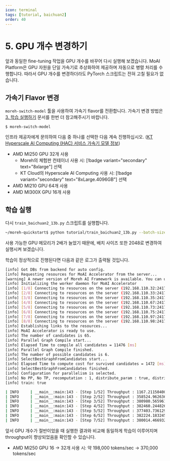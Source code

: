 ```yaml
---
icon: terminal
tags: [tutorial, baichuan2]
order: 40
---
```


# 5. GPU 개수 변경하기

앞과 동일한 fine-tuning 작업을 GPU 개수를 바꾸어 다시 실행해 보겠습니다. MoAI Platform은 GPU 자원을 단일 가속기로 추상화하여 제공하며 자동으로 병렬 처리를 수행합니다. 따라서 GPU 개수를 변경하더라도 PyTorch 스크립트는 전혀 고칠 필요가 없습니다. 

## 가속기 Flavor 변경

`moreh-switch-model` 툴을 사용하여 가속기 flavor를 전환합니다. 가속기 변경 방법은 [3. 학습 실행하기](3_학습_실행하기.md) 문서를 한번 더 참고해주시기 바랍니다.

```
$ moreh-switch-model
```

인프라 제공자에게 문의하여 다음 중 하나를 선택한 다음 계속 진행하십시오.  ([KT Hyperscale AI Computing (HAC) 서비스 가속기 모델 정보](/Supported_Documents/KT_HAC_Models_Info.md))

- AMD MI250 GPU 32개 사용
    - Moreh의 체험판 컨테이너 사용 시: [!badge variant="secondary" text="8xlarge"] 선택
    - KT Cloud의 Hyperscale AI Computing 사용 시: [!badge variant="secondary" text="8xLarge.4096GB"] 선택
- AMD MI210 GPU 64개 사용
- AMD MI300X GPU 16개 사용

## 학습 실행

다시 `train_baichuan2_13b.py` 스크립트를 실행합니다.

```bash
~/moreh-quickstart$ python tutorial/train_baichuan2_13b.py --batch-size 512
```

사용 가능한 GPU 메모리가 2배가 늘었기 때문에, 배치 사이즈 또한 2048로 변경하여 실행시켜 보겠습니다. 

학습이 정상적으로 진행된다면 다음과 같은 로그가 출력될 것입니다.

```bash
[info] Got DBs from backend for auto config.
[info] Requesting resources for MoAI Accelerator from the server...
[warning] A newer version of Moreh AI Framework is available. You can update the software to the latest version by running "update-moreh".
[info] Initializing the worker daemon for MoAI Accelerator
[info] [1/8] Connecting to resources on the server (192.168.110.32:24174)...
[info] [2/8] Connecting to resources on the server (192.168.110.33:24174)...
[info] [3/8] Connecting to resources on the server (192.168.110.35:24174)...
[info] [4/8] Connecting to resources on the server (192.168.110.67:24174)...
[info] [5/8] Connecting to resources on the server (192.168.110.73:24174)...
[info] [6/8] Connecting to resources on the server (192.168.110.75:24174)...
[info] [7/8] Connecting to resources on the server (192.168.110.97:24174)...
[info] [8/8] Connecting to resources on the server (192.168.110.98:24174)...
[info] Establishing links to the resources...
[info] MoAI Accelerator is ready to use.
[info] The number of candidates is 65.
[info] Parallel Graph Compile start...
[info] Elapsed Time to compile all candidates = 11476 [ms]
[info] Parallel Graph Compile finished.
[info] The number of possible candidates is 6.
[info] SelectBestGraphFromCandidates start...
[info] Elapsed Time to compute cost for survived candidates = 1472 [ms]
[info] SelectBestGraphFromCandidates finished.
[info] Configuration for parallelism is selected.
[info] No PP, No TP, recomputation : 1, distribute_param : true, distribute_low_prec_param : true
[info] train: true

| INFO     | __main__:main:143 - [Step 1/52] Throughput : 1167.211504009616tokens/sec
| INFO     | __main__:main:143 - [Step 2/52] Throughput : 358524.96263602894tokens/sec
| INFO     | __main__:main:143 - [Step 3/52] Throughput : 380980.5659610025tokens/sec
| INFO     | __main__:main:143 - [Step 4/52] Throughput : 382460.244826232tokens/sec
| INFO     | __main__:main:143 - [Step 5/52] Throughput : 377403.73612910055tokens/sec
| INFO     | __main__:main:143 - [Step 6/52] Throughput : 382224.183245965tokens/sec
| INFO     | __main__:main:143 - [Step 7/52] Throughput : 380014.4669324378tokens/sec
```

앞서 GPU 개수가 절반이었을 때 실행한 결과와 비교해 동일하게 학습이 이루어지며 throughput이 향상되었음을 확인할 수 있습니다.

- AMD MI250 GPU 16 → 32개 사용 시: 약 198,000 tokens/sec → 370,000 tokens/sec
